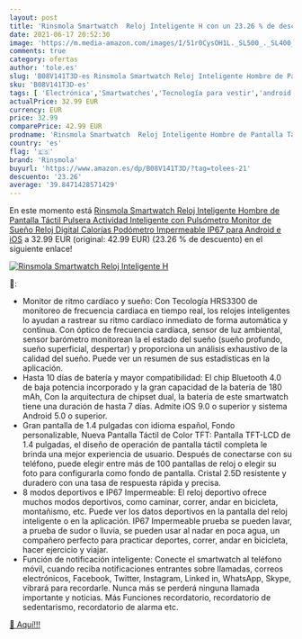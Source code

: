 ```yaml
---
layout: post
title: 'Rinsmola Smartwatch  Reloj Inteligente H con un 23.26 % de descuento'
date: 2021-06-17 20:52:30
image: 'https://m.media-amazon.com/images/I/51r0CysOH1L._SL500_._SL400_.jpg'
comments: true
category: ofertas
author: 'tole.es'
slug: 'B08V141T3D-es Rinsmola Smartwatch Reloj Inteligente Hombre de Pantalla...'
sku: 'B08V141T3D-es'
tags: [ 'Electrónica','Smartwatches','Tecnología para vestir','android','rinsmola', ]
actualPrice: 32.99 EUR
currency: EUR
price: 32.99
comparePrice: 42.99 EUR
prodname: 'Rinsmola Smartwatch  Reloj Inteligente Hombre de Pantalla Táctil  Pulsera Actividad Inteligente con Pulsómetro  Monitor de Sueño  Reloj Digital Calorías Podómetro Impermeable IP67 para Android e iOS'
country: 'es'
flag: '🇪🇸'
brand: 'Rinsmola'
buyurl: 'https://www.amazon.es/dp/B08V141T3D/?tag=tolees-21'
descuento: '23.26'
average: '39.8471428571429'
---
```


En este momento está [Rinsmola Smartwatch  Reloj Inteligente Hombre de Pantalla Táctil  Pulsera Actividad Inteligente con Pulsómetro  Monitor de Sueño  Reloj Digital Calorías Podómetro Impermeable IP67 para Android e iOS](https://www.amazon.es/dp/B08V141T3D/?tag=tolees-21) a 32.99 EUR (original: 42.99 EUR) (23.26 %  de descuento) en el siguiente enlace!

[![Rinsmola Smartwatch  Reloj Inteligente H](https://m.media-amazon.com/images/I/51r0CysOH1L._SL500_._SL400_.jpg)](https://www.amazon.es/dp/B08V141T3D/?tag=tolees-21)

🔎:

- Monitor de ritmo cardíaco y sueño: Con Tecología HRS3300 de monitoreo de frecuencia cardiaca en tiempo real, los relojes inteligentes lo ayudan a rastrear su ritmo cardíaco inmediato de forma automática y continua. Con óptico de frecuencia cardíaca, sensor de luz ambiental, sensor barómetro monitorean la el estado del sueño (sueño profundo, sueño superficial, despertar) y proporciona un análisis exhaustivo de la calidad del sueño. Puede ver un resumen de sus estadísticas en la aplicación.
- Hasta 10 días de batería y mayor compatibilidad: El chip Bluetooth 4.0 de baja potencia incorporado y la gran capacidad de la batería de 180 mAh, Con la arquitectura de chipset dual, la batería de este smartwatch tiene una duración de hasta 7 días. Admite iOS 9.0 o superior y sistema Android 5.0 o superior.
- Gran pantalla de 1.4 pulgadas con idioma español, Fondo personalizable, Nueva Pantalla Táctil de Color TFT: Pantalla TFT-LCD de 1.4 pulgadas, el diseño de operación de pantalla táctil completa le brinda una mejor experiencia de usuario. Después de conectarse con su teléfono, puede elegir entre más de 100 pantallas de reloj o elegir su foto para configurarla como fondo de pantalla. Cristal 2.5D resistente y duradero con una tasa de respuesta rápida y precisa.
- 8 modos deportivos e IP67 Impermeable: El reloj deportivo ofrece muchos modos deportivos, como caminar, correr, andar en bicicleta, montañismo, etc. Puede ver los datos deportivos en la pantalla del reloj inteligente o en la aplicación. IP67 Impermeable prueba se pueden lavar, a prueba de sudor o lluvia, se pueden usar al nadar en poca agua, un compañero perfecto para practicar deportes, correr, andar en bicicleta, hacer ejercicio y viajar.
- Función de notificación inteligente: Conecte el smartwatch al teléfono móvil, cuando reciba notificaciones entrantes sobre llamadas, correos electrónicos, Facebook, Twitter, Instagram, Linked in, WhatsApp, Skype, vibrará para recordarle. Nunca más se perderá ninguna llamada importante y noticias. Más Funciones recordatorio, recordatorio de sedentarismo, recordatorio de alarma etc.

[🛒 Aquí!!!](https://www.amazon.es/dp/B08V141T3D/?tag=tolees-21)
